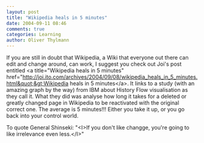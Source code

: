 ```yaml
---
layout: post
title: "Wikipedia heals in 5 minutes"
date: 2004-09-11 08:46
comments: true
categories: Learning
author: Oliver Thylmann
---
```



If you are still in doubt that Wikipedia, a Wiki that everyone out there can edit and change around, can work, I suggest you check out Joi's post entitled &lt;a title=&quot;Wikipedia heals in 5 minutes&quot; href=&quot;http://joi.ito.com/archives/2004/09/08/wikipedia_heals_in_5_minutes.html&quot;&gt;Wikipedia heals in 5 minutes&lt;/a&gt;. It links to a study (with an amazing graph by the way) from IBM about History Flow visualisation as they call it. What they did was analyse how long it takes for a deleted or greatly changed page in Wikipedia to be reactivated with the original correct one. The average is 5 minutes!!! Either you take it up, or you go back into your control world.

To quote General Shinseki: &quot;&lt;I&gt;If you don't like changge, you're going to like irrelevance even less.&lt;/I&gt;&quot;


